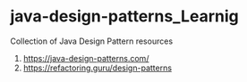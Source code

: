 # java-design-patterns_Learnig
Collection of Java Design Pattern resources

  1. https://java-design-patterns.com/
  2. https://refactoring.guru/design-patterns
